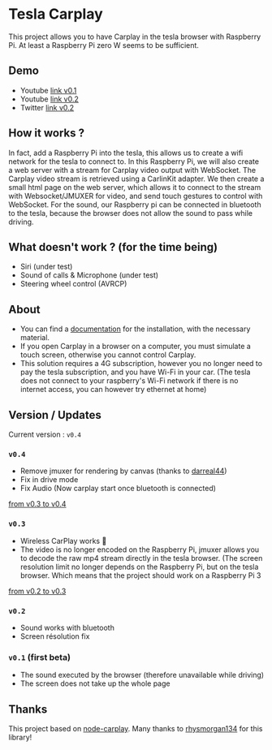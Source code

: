 
# Tesla Carplay

This project allows you to have Carplay in the tesla browser with Raspberry Pi. At least a Raspberry Pi zero W seems to be sufficient.

## Demo

- Youtube [link v0.1](https://youtu.be/6aNyr-Qt1Ts)
- Youtube [link v0.2](https://youtu.be/omYd29-GwQ8)
- Twitter [link v0.2](https://twitter.com/Marc20Dubois/status/1505594169959632899)


## How it works ?
In fact, add a Raspberry Pi into the tesla, this allows us to create a wifi network for the tesla to connect to. In this Raspberry Pi, we will also create a web server with a stream for Carplay video output with WebSocket. The Carplay video stream is retrieved using a CarlinKit adapter. We then create a small html page on the web server, which allows it to connect to the stream with Websocket/JMUXER for video, and send touch gestures to control with WebSocket. For the sound, our Raspberry pi can be connected in bluetooth to the tesla, because the browser does not allow the sound to pass while driving.


## What doesn't work ? (for the time being)

- Siri (under test)
- Sound of calls & Microphone (under test)
- Steering wheel control (AVRCP)

## About

- You can find a [documentation](https://github.com/marcdubois71450/tesla-carplay/blob/master/tesla-doc.md) for the installation, with the necessary material.
- If you open Carplay in a browser on a computer, you must simulate a touch screen, otherwise you cannot control Carplay.
- This solution requires a 4G subscription, however you no longer need to pay the tesla subscription, and you have Wi-Fi in your car. (The tesla does not connect to your raspberry's Wi-Fi network if there is no internet access, you can however try ethernet at home)


## Version / Updates

Current version : `v0.4`

### `v0.4`
- Remove jmuxer for rendering by canvas (thanks to [darreal44](https://github.com/darreal44))
- Fix in drive mode
- Fix Audio (Now carplay start once bluetooth is connected)

[from v0.3 to v0.4](https://github.com/marcdubois71450/tesla-carplay/issues/20)

### `v0.3`
-  Wireless CarPlay works 🍾
- The video is no longer encoded on the Raspberry Pi, jmuxer allows you to decode the raw mp4 stream directly in the tesla browser. (The screen resolution limit no longer depends on the Raspberry Pi, but on the tesla browser. Which means that the project should work on a Raspberry Pi 3

[from v0.2 to v0.3](https://github.com/marcdubois71450/tesla-carplay/issues/12)

### `v0.2`
- Sound works with bluetooth
- Screen résolution fix

### `v0.1` (first beta)
- The sound executed by the browser (therefore unavailable while driving)
- The screen does not take up the whole page


## Thanks

This project based on [node-carplay](https://github.com/rhysmorgan134/node-CarPlay).
Many thanks to [rhysmorgan134](https://github.com/rhysmorgan134) for this library!
